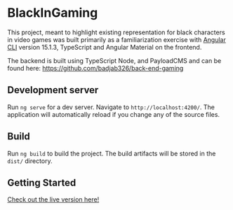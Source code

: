 # BlackInGaming

This project, meant to highlight existing representation for black characters in video games was built primarily as a familiarization exercise with [Angular CLI](https://github.com/angular/angular-cli) version 15.1.3, TypeScript and Angular Material on the frontend.

The backend is built using TypeScript Node, and PayloadCMS and can be found here: https://github.com/badjab326/back-end-gaming

## Development server

Run `ng serve` for a dev server. Navigate to `http://localhost:4200/`. The application will automatically reload if you change any of the source files.

## Build

Run `ng build` to build the project. The build artifacts will be stored in the `dist/` directory.

## Getting Started

[Check out the live version here!](https://black-in-gaming-production.up.railway.app/dashboard)